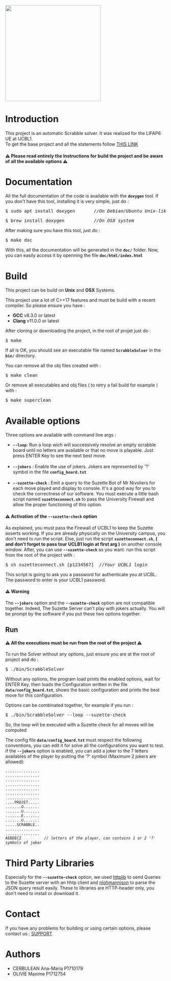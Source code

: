 <img src='https://portraitsdefemmes.files.wordpress.com/2012/10/logo-ucbl.jpg?w=755' width='300'/> 
<h1> Introduction </h1>

<p>This project is an automatic Scrabble solver. It was realized for the LIFAP6 UE at UCBL1.<br>
To get the base project and all the statements follow <a href="https://forge.univ-lyon1.fr/lifap6/scrabble-etu">THIS LINK</a><p>

<h4>⚠️ Please read entirely the Instructions for build the project and be aware of all the available options ️⚠️ </h4>

<h1> Documentation </h1>

All the full documentation of the code is available with the <code><b>doxygen</b></code> tool. If you don't have this tool, installing it is very simple, just do : 
<pre>$ sudo apt install doxygen       <i>//On Debian/Ubuntu Unix-like system</i></pre>
<pre>$ brew install doxygen           <i>//On OSX system</i></pre>

After making sure you have this tool, just do :
<pre>$ make doc</pre>

With this, all the documentation will be generated in the <code><b>doc/</b></code> folder. Now, you can easily access it by openning the file <code><b>doc/html/index.html</b></code>

<h1> Build </h1>

This project can be build on <b>Unix</b> and <b>OSX</b> Systems.

This project use a lot of C++17 features and must be build with a recent compiler. So please ensure you have :
<ul>
    <li> <b>GCC</b> v8.3.0 or latest </li>
    <li> <b>Clang</b> v11.0.0 or latest </li>
</ul>

After cloning or downloading the project, in the root of projet just do :
<pre>$ make</pre>

If all is OK, you should see an executable file named <code><b>ScrabbleSolver</b></code> in the <code><b>bin/</b></code> directory.

You can remove all the obj files created with :
<pre>$ make clean</pre>

Or remove all executables and obj files ( to retry a fail build for example ) with :
<pre>$ make superclean </pre>

<h1>Available options </h1>

Three options are available with command line args : 
<ul>
    <li><b><code>--loop</code></b>: Run a loop wich will successively resolve an empty scrabble board until no letters are available or that no move is playable. Just press ENTER Key to see the next best move.</li> <br>
    <li><b><code>--jokers</code></b> : Enable the use of jokers. Jokers are represented by '?' symbol in the file <code><b>config_board.txt</b></code> </li> <br>
    <li><b><code>--suzette-check</code></b> : Emit a query to the Suzette Bot of Mr Nivoliers for each move played and display to console. It's a good way for you to check the correctness of our software. You must execute a little bash script named <code><b>suzetteconnect.sh</b></code> to pass the University Firewall and allow the proper functioning of this option.</li>
</ul>

<h4>⚠️ Activation of the <code><b>--suzette-check</b></code> option </h4>
As explained, you must pass the Firewall of UCBL1 to keep the Suzette asserts working. If you are already physically on the University campus, you don't need to run the script. Else, just run the
script <code><b>suzetteconnect.sh</b></code>, <b>( and don't forget to pass tour UCLB1 login at first arg )</b> on another console window. After, you can use <code><b>--suzette-check</b></code> as you want. run this script from the root of the project with :<br>
<pre>$ sh suzetteconnect.sh [p1234567]  <i>//Your UCBL1 login</i></pre> 

This script is going to ask you a password for authenticate you at UCBL. The password to enter is your UCBL1 password.

<h4>⚠️ Warning</h4> The <code><b>--jokers</b></code> option and the <code><b>--suzette-check</b></code> option are not compatible together. Indeed, The Suzette Server can't play with jokers actually. You will be prompt by the software if you put these two options together. 

<h2>Run</h2>

<h4>⚠ All the executions must be run from the root of the project ⚠️</h4>
To run the Solver without any options, just ensure you are at the root of project and do :
<pre>$ ./bin/ScrabbleSolver</pre>

Without any options, the program load prints the enabled options, wait for ENTER Key, then loads the Configuration written in the file <code><b>data/config_board.txt</b></code>, shows the basic configuration and prints the best move for this configuration.

Options can be combinated together, for example if you run :
<pre>$ ./bin/ScrabbleSolver --loop --suzette-check</pre>
So, the loop will be executed with a Suzette check for all moves will be computed

The config file <code><b>data/config_board.txt</b></code> must respect the following conventions, you can edit it for solve all the configurations you want to test. if the <code><b>--jokers</b></code> option is enabled, you can add a joker to the 7 letters availables of the player by putting the '?' symbol (Maximum 2 jokers are allowed):
<pre><code>...............
...............
...............
...............
...............
...............
...............
....PROJET.....
.......O.......
.......U.......
.......E.......
.......U.......
.....SCRABBLE..
...............
...............
AEBDECZ          <i>// letters of the player, can contains 1 or 2 '?' symbols of joker</i>
</code></pre>

<h1>Third Party Libraries</h1>

Especially for the <code><b>--suzette-check</b></code> option, we used <a href="https://github.com/yhirose/cpp-httplib">httplib</a>
to send Queries to the Suzette server with an hhtp client and <a href="https://github.com/nlohmann/json">nlohmannjson</a> to parse the JSON query result easily. These to libraries are HTTP-header only, you don't need to install or download it.

<h1>Contact</h1>

If you have any problems for building or using certain options, please contact us : <a href="mailto:maxime.olivie@etu.univ-lyon1.fr">SUPPORT</a>

<h1>Authors</h1>

<ul>
    <li> CERBULEAN Ana-Maria P1710179 </li>
    <li> OLIVIE Maxime P1712754 </li>
</ul>
<br>

